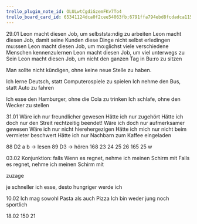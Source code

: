 ```yaml
---
trello_plugin_note_id: OLULwtCgdiGzemFKv7To4
trello_board_card_id: 65341124dca0f2cee54063fb;6791ffa794ebd8fcdadca115
---
```

29.01
Leon macht diesen Job, um selbststa:ndig zu arbeiten
Leon macht diesen Job, damit seine Kunden diese Dinge nicht selbst erledingen mu:ssen 
Leon macht diesen Job, um mo:glichst viele verschiedene Menschen kennenzulernen
Leon macht diesen Job, um viel unterwegs zu Sein
Leon macht diesen Job, um nicht den ganzen Tag in Bu:ro zu sitzen

Man sollte nicht kündigen, ohne keine neue Stelle zu haben.



Ich lerne Deutsch, statt Computerospiele zu spielen
Ich nehme den Bus, statt Auto zu fahren

Ich esse den Hamburger, ohne die Cola zu trinken
Ich schlafe, ohne den Wecker zu stellen



31.01
Wäre ich nur freundlicher gewesen
Hätte ich nur zugehört
Hätte ich doch nur den Streit rechtzeitig beendet!
Wäre ich doch nur aufmerksamer gewesen
Wäre ich nur nicht hierehergezigen
Hätte ich mich nur nicht beim vermieter beschwert
Hätte ich nur Nachbarn zum Kaffee eingeladen

88 D2 a b -> lesen
89 D3 -> hören
168 23 24 25 26
165 25 w

03.02 
Konjunktion: falls
Wenn es regnet, nehme ich meinen Schirm mit
Falls es regnet, nehme ich meinen Schirm mit

zuzage

je schneller ich esse, desto hungriger werde ich




10.02
Ich mag sowohl Pasta als auch Pizza
Ich bin weder jung noch sportlich


18.02 
150 21
